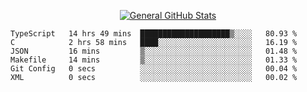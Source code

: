 <p align="center">
  <a href="https://github.com/AndyDevv">
    <img src="https://github-readme-stats.vercel.app/api?username=AndyDevv&custom_title=General%20GitHub%20Stats&theme=aura_dark" alt="General GitHub Stats">
  </a>
</p>

<!--START_SECTION:waka-->

```text
TypeScript   14 hrs 49 mins  ████████████████████▒░░░░   80.93 %
C            2 hrs 58 mins   ████░░░░░░░░░░░░░░░░░░░░░   16.19 %
JSON         16 mins         ▒░░░░░░░░░░░░░░░░░░░░░░░░   01.48 %
Makefile     14 mins         ▒░░░░░░░░░░░░░░░░░░░░░░░░   01.33 %
Git Config   0 secs          ░░░░░░░░░░░░░░░░░░░░░░░░░   00.04 %
XML          0 secs          ░░░░░░░░░░░░░░░░░░░░░░░░░   00.02 %
```

<!--END_SECTION:waka-->
